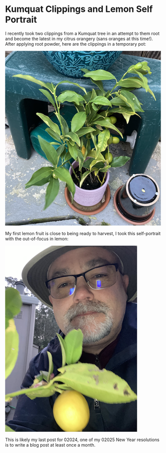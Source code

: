 # Kumquat Clippings and Lemon Self Portrait
I recently took two clippings from a Kumquat tree in an attempt
to them root and become the latest in my citrus orangery (sans oranges
at this time!). After applying root powder, here are the clippings
in a temporary pot:

![Kumquat Clippings in Pot](img/020241219_kumquat-clippings.png)

My first lemon fruit is close to being ready to harvest, I took this
self-portrait with the out-of-focus in lemon:

![Lemon Tree w/Jeremy Nelson](img/020241219_lemon-selfie.png)

This is likely my last post for 02024, one of my 02025 New Year
resolutions is to write a blog post at least once a month.
